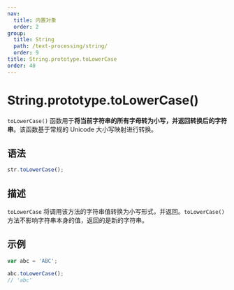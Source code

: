 ```yaml
---
nav:
  title: 内置对象
  order: 2
group:
  title: String
  path: /text-processing/string/
  order: 9
title: String.prototype.toLowerCase
order: 40
---
```


# String.prototype.toLowerCase()

`toLowerCase()` 函数用于**将当前字符串的所有字母转为小写，并返回转换后的字符串**。该函数基于常规的 Unicode 大小写映射进行转换。

## 语法

```js
str.toLowerCase();
```

## 描述

`toLowerCase` 将调用该方法的字符串值转换为小写形式，并返回。`toLowerCase()` 方法不影响字符串本身的值，返回的是新的字符串。

## 示例

```js
var abc = 'ABC';

abc.toLowerCase();
// 'abc'
```
